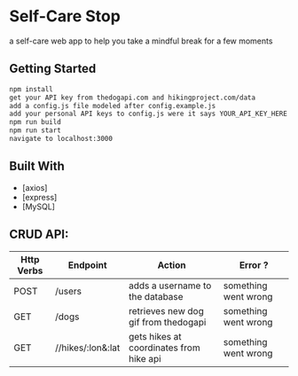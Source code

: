 # Self-Care Stop
a self-care web app to help you take a mindful break for a few moments

## Getting Started
```sh
npm install
get your API key from thedogapi.com and hikingproject.com/data
add a config.js file modeled after config.example.js
add your personal API keys to config.js were it says YOUR_API_KEY_HERE
npm run build
npm run start
navigate to localhost:3000
```

## Built With

* [axios]
* [express]
* [MySQL]

## CRUD API:
| Http Verbs | Endpoint           | Action                                 | Error ?            |
|------------|--------------------|----------------------------------------|--------------------|
| POST       | /users             | adds a username to the database        |something went wrong|
| GET        | /dogs              | retrieves new dog gif from thedogapi   |something went wrong|
| GET        | //hikes/:lon&:lat  | gets hikes at coordinates from hike api|something went wrong|

